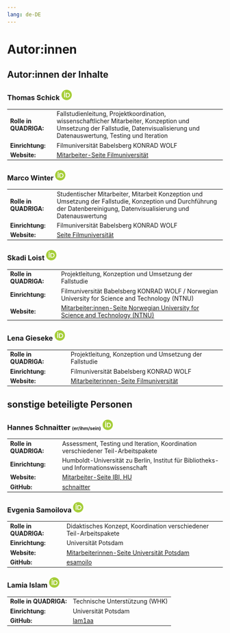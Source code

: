 ```yaml
---
lang: de-DE
---
```

# Autor:innen

## Autor:innen der Inhalte

### Thomas Schick <a href="https://orcid.org/0009-0007-3292-8611" target="_blank"><img src="../assets/ORCID-iD_icon_24x24.png" alt="ORCID"></a>
<table style="margin-left: 0">
<tr>
<td><b>Rolle in QUADRIGA:</b></td>
<td>Fallstudienleitung, Projektkoordination, wissenschaftlicher Mitarbeiter, Konzeption und Umsetzung der Fallstudie, Datenvisualisierung und Datenauswertung, Testing und Iteration </td>
</tr>
<tr>
<td><b>Einrichtung:</b></td>
<td>Filmuniversität Babelsberg KONRAD WOLF</td>
</tr>
<tr>
<td><b>Website:</b></td>
<td><a href="https://www.filmuniversitaet.de/portrait/person/thomas-schick" class="external-link" target="_blank">Mitarbeiter-Seite Filmuniversität</a></td>
</tr>
<tr>
</table>

### Marco Winter <a href="https://orcid.org/0009-0000-0239-9682" target="_blank"><img src="../assets/ORCID-iD_icon_24x24.png" alt="ORCID"></a>
<table style="margin-left: 0">
<tr>
<td><b>Rolle in QUADRIGA:</b></td>
<td>Studentischer Mitarbeiter, Mitarbeit Konzeption und Umsetzung der Fallstudie, Konzeption und Durchführung der Datenbereinigung, Datenvisualisierung und Datenauswertung </td>
</tr>
<tr>
<td><b>Einrichtung:</b></td>
<td>Filmuniversität Babelsberg KONRAD WOLF</td>
</tr>
<tr>
<td><b>Website:</b></td>
<td><a href="https://www.filmuniversitaet.de/portrait/person/marco-winter" class="external-link" target="_blank">Seite Filmuniversität</a></td>
</tr>
<tr>
</table>

### Skadi Loist <a href="https://orcid.org/0000-0002-8299-4103" target="_blank"><img src="../assets/ORCID-iD_icon_24x24.png" alt="ORCID"></a>
<table style="margin-left: 0">
<tr>
<td><b>Rolle in QUADRIGA:</b></td>
<td>Projektleitung, Konzeption und Umsetzung der Fallstudie</td>
</tr>
<tr>
<td><b>Einrichtung:</b></td>
<td>Filmuniversität Babelsberg KONRAD WOLF / Norwegian University for Science and Technology (NTNU)</td>
</tr>
<tr>
<td><b>Website:</b></td>
<td><a href="https://www.ntnu.edu/employees/skadi.loist" class="external-link" target="_blank">Mitarbeiter:innen-Seite Norwegian University for Science and Technology (NTNU)</td>
</tr>
</table>

### Lena Gieseke <a href="https://orcid.org/0000-0001-8421-103X" target="_blank"><img src="../assets/ORCID-iD_icon_24x24.png" alt="ORCID"></a>
<table style="margin-left: 0">
<tr>
<td><b>Rolle in QUADRIGA:</b></td>
<td>Projektleitung, Konzeption und Umsetzung der Fallstudie</td>
</tr>
<tr>
<td><b>Einrichtung:</b></td>
<td>Filmuniversität Babelsberg KONRAD WOLF</td>
</tr>
<tr>
<td><b>Website:</b></td>
<td><a href="https://www.filmuniversitaet.de/portrait/person/lena-gieseke" class="external-link" target="_blank">Mitarbeiterinnen-Seite Filmuniversität</td>
</tr>
</table>


## sonstige beteiligte Personen

### Hannes Schnaitter <span style="font-size:8pt">(er/ihm/sein)</span> <a href="https://orcid.org/0000-0002-1602-6032" target="_blank"><img src="../assets/ORCID-iD_icon_24x24.png" alt="ORCID"></a>

<table style="margin-left: 0">
<tr>
<td><b>Rolle in QUADRIGA:</b></td>
<td>Assessment, Testing und Iteration, Koordination verschiedener Teil-Arbeitspakete</td>
</tr>
<tr>
<td><b>Einrichtung:</b></td>
<td>Humboldt-Universität zu Berlin, Institut für Bibliotheks- und Informationswissenschaft</td>
</tr>
<tr>
<td><b>Website:</b></td>
<td><a href="https://www.ibi.hu-berlin.de/de/institut/personen/schnaitter" class="external-link" target="_blank">Mitarbeiter-Seite IBI, HU</a></td>
</tr>
<tr>
<td><b>GitHub:</b></td>
<td><a href="https://github.com/schnaitter" class="external-link" target="_blank">schnaitter</a></td>
</tr>
</table>

### Evgenia Samoilova <a href="https://orcid.org/0000-0003-3858-901X" target="_blank"><img src="../assets/ORCID-iD_icon_24x24.png" alt="ORCID"></a>
<table style="margin-left: 0">
<tr>
<td><b>Rolle in QUADRIGA:</b></td>
<td>Didaktisches Konzept, Koordination verschiedener Teil-Arbeitspakete</td>
</tr>
<tr>
<td><b>Einrichtung:</b></td>
<td>Universität Potsdam</td>
</tr>
<tr>
<td><b>Website:</b></td>
<td><a href="https://www.uni-potsdam.de/de/multimedia/team/wissenschaftliches-personal/evgenia-samoilova-phd" class="external-link" target="_blank">Mitarbeiterinnen-Seite Universität Potsdam</td>
</tr>
<tr>
<td><b>GitHub:</b></td>
<td><a href="https://github.com/esamoilo" class="external-link" target="_blank">esamoilo</a></td>
</tr>
</table>

### Lamia Islam <a href="https://orcid.org/0009-0001-1879-9880" target="_blank"><img src="../assets/ORCID-iD_icon_24x24.png" alt="ORCID"></a>
<table style="margin-left: 0">
<tr>
<td><b>Rolle in QUADRIGA:</b></td>
<td>Technische Unterstützung (WHK)</td>
</tr>
<tr>
<td><b>Einrichtung:</b></td>
<td>Universität Potsdam</td>
</tr>
<tr>
<td><b>GitHub:</b></td>
<td><a href="https://github.com/lam1aa" class="external-link" target="_blank">lam1aa</a></td>
</tr>
</table>
